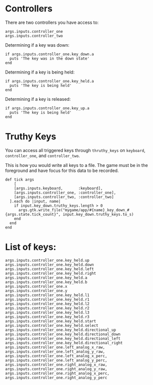 # Controllers

There are two controllers you have access to:

```
args.inputs.controller_one
args.inputs.controller_two
```

Determining if a key was down:

```
if args.inputs.controller_one.key_down.a
  puts 'The key was in the down state'
end
```

Determining if a key is being held:

```
if args.inputs.controller_one.key_held.a
  puts 'The key is being held'
end
```

Determining if a key is released:

```
if args.inputs.controller_one.key_up.a
  puts 'The key is being held'
end
```

# Truthy Keys

You can access all triggered keys through `thruthy_keys` on `keyboard`, `controller_one`, and `controller_two`.

This is how you would write all keys to a file. The game must be in the foreground and have focus for this data
to be recorded.

```
def tick args
    [
    [args.inputs.keyboard,       :keyboard],
    [args.inputs.controller_one, :controller_one],
    [args.inputs.controller_two, :controller_two]
  ].each do |input, name|
    if input.key_down.truthy_keys.length > 0
      args.gtk.write_file("mygame/app/#{name}_key_down_#{args.state.tick_count}", input.key_down.truthy_keys.to_s)
    end
  end
end
```

# List of keys:

```
args.inputs.controller_one.key_held.up
args.inputs.controller_one.key_held.down
args.inputs.controller_one.key_held.left
args.inputs.controller_one.key_held.right
args.inputs.controller_one.key_held.a
args.inputs.controller_one.key_held.b
args.inputs.controller_one.x
args.inputs.controller_one.y
args.inputs.controller_one.key_held.l1
args.inputs.controller_one.key_held.r1
args.inputs.controller_one.key_held.l2
args.inputs.controller_one.key_held.r2
args.inputs.controller_one.key_held.l3
args.inputs.controller_one.key_held.r3
args.inputs.controller_one.key_held.start
args.inputs.controller_one.key_held.select
args.inputs.controller_one.key_held.directional_up
args.inputs.controller_one.key_held.directional_down
args.inputs.controller_one.key_held.directional_left
args.inputs.controller_one.key_held.directional_right
args.inputs.controller_one.left_analog_x_raw,
args.inputs.controller_one.left_analog_y_raw,
args.inputs.controller_one.left_analog_x_perc,
args.inputs.controller_one.left_analog_y_perc,
args.inputs.controller_one.right_analog_x_raw,
args.inputs.controller_one.right_analog_y_raw,
args.inputs.controller_one.right_analog_x_perc,
args.inputs.controller_one.right_analog_y_perc
```
